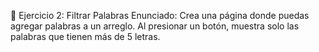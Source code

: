 🧩 Ejercicio 2: Filtrar Palabras
Enunciado:
Crea una página donde puedas agregar palabras a un arreglo. Al presionar un botón, muestra solo las palabras que tienen más de 5 letras.